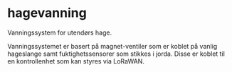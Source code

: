 # hagevanning

Vanningssystem for utendørs hage.


Vanningssystemet er basert på magnet-ventiler som er koblet på vanlig hageslange samt fuktighetssensorer som stikkes i jorda. Disse er koblet til en kontrollenhet som kan styres via LoRaWAN.
